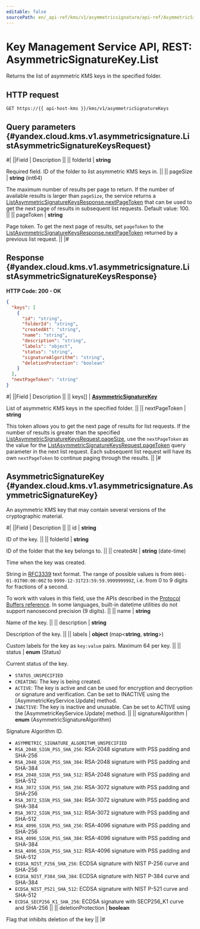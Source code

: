 ```yaml
---
editable: false
sourcePath: en/_api-ref/kms/v1/asymmetricsignature/api-ref/AsymmetricSignatureKey/list.md
---
```


# Key Management Service API, REST: AsymmetricSignatureKey.List

Returns the list of asymmetric KMS keys in the specified folder.

## HTTP request

```
GET https://{{ api-host-kms }}/kms/v1/asymmetricSignatureKeys
```

## Query parameters {#yandex.cloud.kms.v1.asymmetricsignature.ListAsymmetricSignatureKeysRequest}

#|
||Field | Description ||
|| folderId | **string**

Required field. ID of the folder to list asymmetric KMS keys in. ||
|| pageSize | **string** (int64)

The maximum number of results per page to return. If the number of available
results is larger than `pageSize`, the service returns a [ListAsymmetricSignatureKeysResponse.nextPageToken](#yandex.cloud.kms.v1.asymmetricsignature.ListAsymmetricSignatureKeysResponse)
that can be used to get the next page of results in subsequent list requests.
Default value: 100. ||
|| pageToken | **string**

Page token. To get the next page of results, set `pageToken` to the
[ListAsymmetricSignatureKeysResponse.nextPageToken](#yandex.cloud.kms.v1.asymmetricsignature.ListAsymmetricSignatureKeysResponse) returned by a previous list request. ||
|#

## Response {#yandex.cloud.kms.v1.asymmetricsignature.ListAsymmetricSignatureKeysResponse}

**HTTP Code: 200 - OK**

```json
{
  "keys": [
    {
      "id": "string",
      "folderId": "string",
      "createdAt": "string",
      "name": "string",
      "description": "string",
      "labels": "object",
      "status": "string",
      "signatureAlgorithm": "string",
      "deletionProtection": "boolean"
    }
  ],
  "nextPageToken": "string"
}
```

#|
||Field | Description ||
|| keys[] | **[AsymmetricSignatureKey](#yandex.cloud.kms.v1.asymmetricsignature.AsymmetricSignatureKey)**

List of asymmetric KMS keys in the specified folder. ||
|| nextPageToken | **string**

This token allows you to get the next page of results for list requests. If the number
of results is greater than the specified [ListAsymmetricSignatureKeysRequest.pageSize](#yandex.cloud.kms.v1.asymmetricsignature.ListAsymmetricSignatureKeysRequest), use
the `nextPageToken` as the value for the [ListAsymmetricSignatureKeysRequest.pageToken](#yandex.cloud.kms.v1.asymmetricsignature.ListAsymmetricSignatureKeysRequest) query parameter
in the next list request. Each subsequent list request will have its own
`nextPageToken` to continue paging through the results. ||
|#

## AsymmetricSignatureKey {#yandex.cloud.kms.v1.asymmetricsignature.AsymmetricSignatureKey}

An asymmetric KMS key that may contain several versions of the cryptographic material.

#|
||Field | Description ||
|| id | **string**

ID of the key. ||
|| folderId | **string**

ID of the folder that the key belongs to. ||
|| createdAt | **string** (date-time)

Time when the key was created.

String in [RFC3339](https://www.ietf.org/rfc/rfc3339.txt) text format. The range of possible values is from
`0001-01-01T00:00:00Z` to `9999-12-31T23:59:59.999999999Z`, i.e. from 0 to 9 digits for fractions of a second.

To work with values in this field, use the APIs described in the
[Protocol Buffers reference](https://developers.google.com/protocol-buffers/docs/reference/overview).
In some languages, built-in datetime utilities do not support nanosecond precision (9 digits). ||
|| name | **string**

Name of the key. ||
|| description | **string**

Description of the key. ||
|| labels | **object** (map<**string**, **string**>)

Custom labels for the key as `key:value` pairs. Maximum 64 per key. ||
|| status | **enum** (Status)

Current status of the key.

- `STATUS_UNSPECIFIED`
- `CREATING`: The key is being created.
- `ACTIVE`: The key is active and can be used for encryption and decryption or signature and verification.
Can be set to INACTIVE using the [AsymmetricKeyService.Update] method.
- `INACTIVE`: The key is inactive and unusable.
Can be set to ACTIVE using the [AsymmetricKeyService.Update] method. ||
|| signatureAlgorithm | **enum** (AsymmetricSignatureAlgorithm)

Signature Algorithm ID.

- `ASYMMETRIC_SIGNATURE_ALGORITHM_UNSPECIFIED`
- `RSA_2048_SIGN_PSS_SHA_256`: RSA-2048 signature with PSS padding and SHA-256
- `RSA_2048_SIGN_PSS_SHA_384`: RSA-2048 signature with PSS padding and SHA-384
- `RSA_2048_SIGN_PSS_SHA_512`: RSA-2048 signature with PSS padding and SHA-512
- `RSA_3072_SIGN_PSS_SHA_256`: RSA-3072 signature with PSS padding and SHA-256
- `RSA_3072_SIGN_PSS_SHA_384`: RSA-3072 signature with PSS padding and SHA-384
- `RSA_3072_SIGN_PSS_SHA_512`: RSA-3072 signature with PSS padding and SHA-512
- `RSA_4096_SIGN_PSS_SHA_256`: RSA-4096 signature with PSS padding and SHA-256
- `RSA_4096_SIGN_PSS_SHA_384`: RSA-4096 signature with PSS padding and SHA-384
- `RSA_4096_SIGN_PSS_SHA_512`: RSA-4096 signature with PSS padding and SHA-512
- `ECDSA_NIST_P256_SHA_256`: ECDSA signature with NIST P-256 curve and SHA-256
- `ECDSA_NIST_P384_SHA_384`: ECDSA signature with NIST P-384 curve and SHA-384
- `ECDSA_NIST_P521_SHA_512`: ECDSA signature with NIST P-521 curve and SHA-512
- `ECDSA_SECP256_K1_SHA_256`: ECDSA signature with SECP256_K1 curve and SHA-256 ||
|| deletionProtection | **boolean**

Flag that inhibits deletion of the key ||
|#